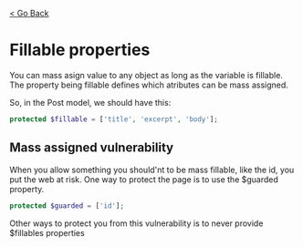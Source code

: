[< Go Back](../README.md)

# Fillable properties

You can mass asign value to any object as long as the variable is fillable. The property being fillable defines which atributes can be mass assigned.

So, in the Post model, we should have this:

```php
protected $fillable = ['title', 'excerpt', 'body'];
```

## Mass assigned vulnerability

When you allow something you should'nt to be mass fillable, like the id, you put the web at risk. One way to protect the page is to use the $guarded property.

```php
protected $guarded = ['id'];
```

Other ways to protect you from this vulnerability is to never provide $fillables properties